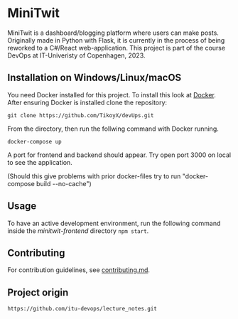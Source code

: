 # MiniTwit

MiniTwit is a dashboard/blogging platform where users can make posts. Originally made in Python with Flask, it is currently in 
the process of being reworked to a C#/React web-application. This project is part of the course DevOps at IT-Univeristy of Copenhagen, 2023. 





## Installation on Windows/Linux/macOS

You need Docker installed for this project. To install this look at [Docker](https://www.docker.com).
After ensuring Docker is installed clone the repository:

```Git Bash
git clone https://github.com/TikoyX/devUps.git
```
From the directory, then run the follwing command with Docker running. 

```shell
docker-compose up
```
A port for frontend and backend should appear. Try open port 3000 on local to see
the application.  

(Should this give problems with prior docker-files try to run "docker-compose build --no-cache")


## Usage

To have an active development environment, run the following command inside the *minitwit-frontend* directory `npm start`.

## Contributing

For contribution guidelines, see [contributing.md](contributing.md). 

## Project origin

``` Git
https://github.com/itu-devops/lecture_notes.git
```
   
